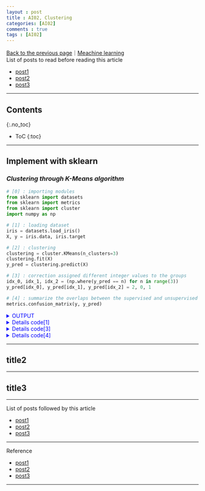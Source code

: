 ```yaml
---
layout : post
title : AI02, Clustering
categories: [AI02]
comments : true
tags : [AI02]
---
```

[Back to the previous page](https://userdyk-github.github.io/Study.html)｜[Meachine learning](https://userdyk-github.github.io/ai02/AI02-Contents.html) <br>
List of posts to read before reading this article
- <a href='https://userdyk-github.github.io/'>post1</a>
- <a href='https://userdyk-github.github.io/'>post2</a>
- <a href='https://userdyk-github.github.io/'>post3</a>

---

## Contents
{:.no_toc}

* ToC
{:toc}

<hr class="division1">

## **Implement with sklearn**

### ***Clustering through K-Means algorithm***

```python
# [0] : importing modules
from sklearn import datasets
from sklearn import metrics
from sklearn import cluster
import numpy as np

# [1] : loading dataset
iris = datasets.load_iris()
X, y = iris.data, iris.target

# [2] : clustering
clustering = cluster.KMeans(n_clusters=3)
clustering.fit(X)
y_pred = clustering.predict(X)

# [3] : correction assigned different integer values to the groups
idx_0, idx_1, idx_2 = (np.where(y_pred == n) for n in range(3))
y_pred[idx_0], y_pred[idx_1], y_pred[idx_2] = 2, 0, 1

# [4] : summarize the overlaps between the supervised and unsupervised classification
metrics.confusion_matrix(y, y_pred)
```
<details markdown="1">
<summary class='jb-small' style="color:blue">OUTPUT</summary>
<hr class='division3'>
```
array([[50,  0,  0],
       [ 0, 48,  2],
       [ 0, 14, 36]], dtype=int64)
```
<hr class='division3'>
</details>
<details markdown="1">
<summary class='jb-small' style="color:blue">Details code[1]</summary>
<hr class='division3'>
**iris dataset**
```python
import pandas as pd
from sklearn import datasets

iris = datasets.load_iris()
iris.feature_names.append('target_names')

df1 = pd.DataFrame(iris.data)
df2 = pd.DataFrame(iris.target)
df = pd.concat([df1,df2], axis=1)
df.columns = iris.feature_names

print(df)
```
```
     s.length (cm)  s.width (cm)  ...  p.width (cm)  target_names
0              5.1           3.5  ...           0.2             0
1              4.9           3.0  ...           0.2             0
2              4.7           3.2  ...           0.2             0
3              4.6           3.1  ...           0.2             0
4              5.0           3.6  ...           0.2             0
..             ...           ...  ...           ...           ...
145            6.7           3.0  ...           2.3             2
146            6.3           2.5  ...           1.9             2
147            6.5           3.0  ...           2.0             2
148            6.2           3.4  ...           2.3             2
149            5.9           3.0  ...           1.8             2

[150 rows x 5 columns]
```
<hr class='division3'>
</details>
<details markdown="1">
<summary class='jb-small' style="color:blue">Details code[2]</summary>
<hr class='division3'>
`INPUT`
```python
# [0] : importing modules
from sklearn import datasets
from sklearn import metrics
from sklearn import cluster
import numpy as np

# [1] : loading dataset
iris = datasets.load_iris()
X, y = iris.data, iris.target

# [2] : clustering
clustering = cluster.KMeans(n_clusters=3)
clustering.fit(X)
```
`OUTPUT`
```
KMeans(algorithm='auto', copy_x=True, init='k-means++', max_iter=300,
       n_clusters=3, n_init=10, n_jobs=None, precompute_distances='auto',
       random_state=None, tol=0.0001, verbose=0)
```
<hr class='division3'>
</details>
<details markdown="1">
<summary class='jb-small' style="color:blue">Details code[3]</summary>
<hr class='division3'>
```python
# [0] : importing modules
from sklearn import datasets
from sklearn import metrics
from sklearn import cluster
import numpy as np

# [1] : loading dataset
iris = datasets.load_iris()
X, y = iris.data, iris.target

# [2] : clustering
clustering = cluster.KMeans(n_clusters=3)
clustering.fit(X)
y_pred = clustering.predict(X)
```
```python
y_pred[::8]
```
`OUTPUT` : array([1, 1, 1, 1, 1, 1, 1, 2, 2, 2, 2, 2, 2, 0, 0, 0, 0, 0, 0])
<br>
```python
y[::8]
```
`OUTPUT` : array([0, 0, 0, 0, 0, 0, 0, 1, 1, 1, 1, 1, 1, 2, 2, 2, 2, 2, 2])
<hr class='division3'>
</details>
<details markdown="1">
<summary class='jb-small' style="color:blue">Details code[4]</summary>
<hr class='division3'>
On the above confusion matrix matrix, **the diagonals** correspond to the number of samples that are correctly classified for each level of the category variable, and **the off-diagonal elements** are the number of incorrectly classified samples. More specifically, the element of the confusion matrix C is the number of samples of category i that were categorized as j. 
<hr class='division3'>
</details>

<hr class="division2">

## title2

<hr class="division2">

## title3

<hr class="division1">

List of posts followed by this article
- [post1](https://userdyk-github.github.io/)
- <a href='https://userdyk-github.github.io/'>post2</a>
- <a href='https://userdyk-github.github.io/'>post3</a>

---

Reference
- [post1](https://userdyk-github.github.io/)
- <a href='https://userdyk-github.github.io/'>post2</a>
- <a href='https://userdyk-github.github.io/'>post3</a>

---

